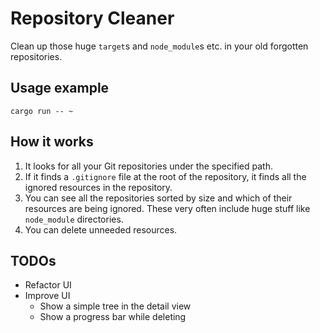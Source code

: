# Repository Cleaner

Clean up those huge `target`s and `node_module`s etc. in your old forgotten repositories.

## Usage example

```
cargo run -- ~
```

## How it works

1. It looks for all your Git repositories under the specified path.
2. If it finds a `.gitignore` file at the root of the repository, it finds all the ignored resources in the repository.
3. You can see all the repositories sorted by size and which of their resources are being ignored. These very often include huge stuff like `node_module` directories.
4. You can delete unneeded resources.

## TODOs

* Refactor UI
* Improve UI
  * Show a simple tree in the detail view
  * Show a progress bar while deleting
